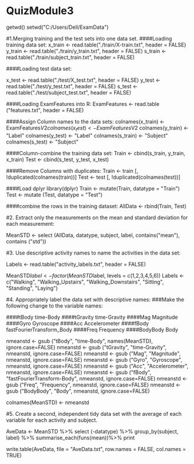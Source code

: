 # QuizModule3

getwd()
setwd("C:/Users/Dell/ExamData")

#1.Merging training and the test sets into one data set.
####Loading training data set:
x_train <- read.table("./train/X-train.txt", header = FALSE)
y_train <- read.table("./train/y_train.txt", header = FALSE)
s_train <- read.table("./train/subject_train.txt", header = FALSE)

####Loading test data set:

x_test <- read.table("./test/X_test.txt", header = FALSE)
y_test <- read.table("./test/y_test.txt", header = FALSE)
s_test <- read.table("./test/subject_test.txt", header = FALSE)

####Loading ExamFeatures into R:
ExamFeatures <- read.table ("features.txt", header = FALSE)

####Assign Column names to the data sets:
colnames(x_train) <- ExamFeatures$V2
colnames(x_test) <- ExamFeatures$V2
colnames(y_train) <- "Label"
colnames(y_test) <- "Label"
colnames(s_train) <- "Subject"
colnames(s_test) <- "Subject"

####Column-combine the training data set:
Train <- cbind(s_train, y_train, x_train)
Test <- cbind(s_test, y_test, x_test)

####Remove Columns with duplicates:
Train <- train [, !duplicated(colnames(train))]
Test <- test [, !duplicated(colnames(test))]

####Load dplyr
library(dplyr)
Train <- mutate(Train, datatype = "Train")
Test <- mutate (Test, datatype = "Test")

####combine the rows in the training dataset:
AllData <- rbind(Train, Test)

#2. Extract only the measurements on the mean and standard deviation for each measurement:

MeanSTD <- select (AllData, datatype, subject, label, contains("mean"), contains ("std"))

#3. Use descriptive activity names to name the activities in the data set:

Labels <- read.table("activity_labels.txt", header = FALSE)

MeanSTD$label <- factor (MeanSTD$label, levels = c(1,2,3,4,5,6))
Labels <- c("Walking", "Walking_Upstairs", "Walking_Downstairs", "Sitting", "Standing", "Laying")

#4. Appropriately label the data set with descriptive names:
###Make the following change to the variable names:

####tBody     time-Body
####tGravity  time-Gravity
####Mag       Magnitude
####Gyro      Gyroscope
####Acc       Accelerometer
####fBody     fastFourierTransform_Body
####Freq      Frequency
####BodyBody  Body

nmeanstd <- gsub ("tBody", "time-Body", names(MeanSTD), ignore.case=FALSE)
nmeanstd <- gsub ("tGravity", "time-Gravity", nmeanstd, ignore.case=FALSE)
nmeanstd <- gsub ("Mag", "Magnitude", nmeanstd, ignore.case=FALSE)
nmeanstd <- gsub ("Gyro", "Gyroscope", nmeanstd, ignore.case=FALSE)
nmeanstd <- gsub ("Acc", "Accelerometer", nmeanstd, ignore.case=FALSE)
nmeanstd <- gsub ("fBody", "fastFourierTransform-Body", nmeanstd, ignore.case=FALSE)
nmeanstd <- gsub ("Freq", "Frequency", nmeanstd, ignore.case=FALSE)
nmeanstd <- gsub ("BodyBody", "Body", nmeanstd, ignore.case=FALSE)

colnames(MeanSTD) <- nmeanstd

#5. Create a second, independent tidy data set with the average of each variable for each activity and subject.

AveData <- MeanSTD %>%
  select (-datatype) %>%
  group_by(subject, label) %>%
  summarise_each(funs(mean))%>%
  print


write.table(AveData, file = "AveData.txt", row.names = FALSE, col.names = TRUE)
